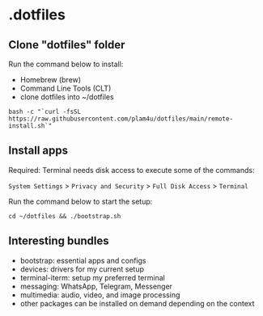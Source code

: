 # .dotfiles

## Clone "dotfiles" folder

Run the command below to install:
- Homebrew (brew)
- Command Line Tools (CLT)
- clone dotfiles into ~/dotfiles
```
bash -c "`curl -fsSL https://raw.githubusercontent.com/plam4u/dotfiles/main/remote-install.sh`"
```

## Install apps

Required:
Terminal needs disk access to execute some of the commands:

`System Settings` > `Privacy and Security` > `Full Disk Access` > `Terminal`

Run the command below to start the setup:
```
cd ~/dotfiles && ./bootstrap.sh
```

## Interesting bundles

- bootstrap: essential apps and configs
- devices: drivers for my current setup
- terminal-iterm: setup my preferred terminal
- messaging: WhatsApp, Telegram, Messenger
- multimedia: audio, video, and image processing
- other packages can be installed on demand depending on the context
